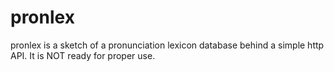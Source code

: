 # pronlex
pronlex is a sketch of a pronunciation lexicon database behind a simple http API. It is NOT ready for proper use.
